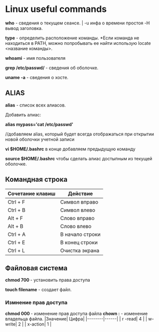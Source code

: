 # Linux useful commands


__who__  - сведения о текущем сеансе. | -u инфа о времени простоя -H вывод заголовка. 

__type__ - определить расположение команды. *Если команда не находиться в PATH, можно попробывать ее найти использую locate <название команды>.

__whoami__ - имя пользователя

__grep <name> /etc/passwd/__ - сведения об оболочке.

__uname -a__ - сведения о хосте.
  
## ALIAS
  
__alias__ - список всех алиасов.
  
Добавить алиас: 
  
__alias mypass='cat /etc/passwd'__ 
  
//добавляем alias, который будет всегда отображаться при открытии новой оболочки учетной записи
  
__vi $HOME/.bashrc__ в конце добавляем предыдущую команду
  
__source $HOME/.bashrc__ чтобы сделать алиас достыпным из текущей оболочке.   



## Командная строка

|Сочетание клавиш | Действие |
|-----------------|----------|
|Ctrl + F         |Символ вправо|
|Ctrl + B         |Символ влево|
|Alt + F         |Слово вправо|
|Alt + B         |Слово влево|
|Ctrl + A         |В начало строки|
|Ctrl + E         |В конец строки|
|Ctrl + L         |Очистка экрана|

## Файловая система

__chmod 700 <filename>__ - установить права доступа

__touch filename__ - создает файл.

### Измнение прав доступа
__chmod 000 <filename>__ - изменение прав доступа файла
__chown <user>:<group>__ - изменение владельца файла.
|Значение| Цифра|
|--------|------|
| r -read| 4    |
| w-write| 2    |
| x-action| 1   |

